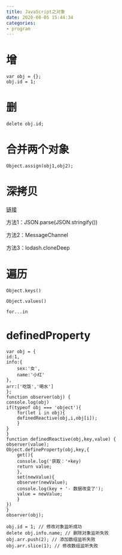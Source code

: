 ```yaml
---
title: JavaScript之对象
date: 2020-08-05 15:44:34
categories: 
- program
---
```


# 增

```
var obj = {};
obj.id = 1;
```


# 删

```
delete obj.id;
```

# 合并两个对象

```
Object.assign(obj1,obj2);
```

# 深拷贝

[链接](https://firefly1984982452.github.io/2020/07/31/JavaScript%E6%B7%B1%E6%8B%B7%E8%B4%9D%E6%B5%85%E6%8B%B7%E8%B4%9D%E5%85%A8%E6%9E%90/)

方法1：JSON.parse(JSON.stringify())

方法2：MessageChannel

方法3：lodash.cloneDeep


# 遍历

`Object.keys()`

`Object.values()`

`for...in`

# definedProperty

```
var obj = {
id:1,
info:{
    sex:'女',
    name:'小红'
},
arr:['吃饭','喝水']
};
function observer(obj) {
console.log(obj)
if(typeof obj === 'object'){
    for(let i in obj){
    definedReactive(obj,i,obj[i]);
    }
}
}
function definedReactive(obj,key,value) {
observer(value);
Object.defineProperty(obj,key,{
    get(){
    console.log('获取：'+key)
    return value;
    },
    set(newValue){
    observer(newValue);
    console.log(key + '- 数据改变了');
    value = newValue;
    }
})
}
observer(obj);

obj.id = 1; // 修改对象监听成功
delete obj.info.name; // 删除对象监听失败
obj.arr.push(2); // 添加数组监听失败
obj.arr.slice(1); // 修改数组监听失败

```